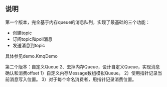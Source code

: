 ## 说明

第一个版本，完全基于内存queue的消息队列，实现了最基础的三个功能：

- 创建topic
- 订阅topic和poll消息
- 发送消息到topic

具体参见demo.KmqDemo


<p>第二个版本：自定义Queue 2、去掉内存Queue，设计自定义Queue，实现消息确认和消费offset 1）自定义内存Message数组模拟Queue。 2）使用指针记录当前消息写入位置。 3）对于每个命名消费者，用指针记录消费位置。</p>
